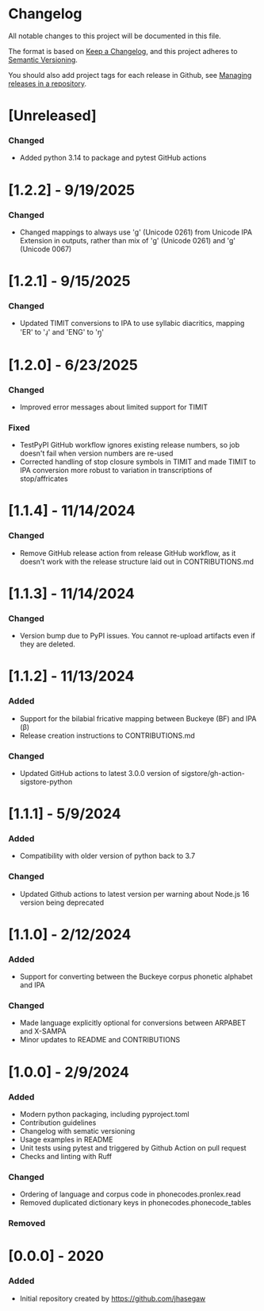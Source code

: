 # Changelog
All notable changes to this project will be documented in this file.

The format is based on [Keep a Changelog](https://keepachangelog.com/en/1.0.0/),
and this project adheres to [Semantic Versioning](https://semver.org/spec/v2.0.0.html).

You should also add project tags for each release in Github, see [Managing releases in a repository](https://docs.github.com/en/repositories/releasing-projects-on-github/managing-releases-in-a-repository).

# [Unreleased]
### Changed
- Added python 3.14 to package and pytest GitHub actions

# [1.2.2] - 9/19/2025
### Changed
- Changed mappings to always use 'ɡ' (Unicode 0261) from Unicode IPA Extension in outputs, rather than mix of 'ɡ' (Unicode 0261) and 'g' (Unicode 0067)

# [1.2.1] - 9/15/2025
### Changed
- Updated TIMIT conversions to IPA to use syllabic diacritics, mapping 'ER' to 'ɹ̩' and 'ENG' to 'ŋ̩'

# [1.2.0] - 6/23/2025
### Changed
- Improved error messages about limited support for TIMIT

### Fixed
- TestPyPI GitHub workflow ignores existing release numbers, so job doesn't fail when version numbers are re-used
- Corrected handling of stop closure symbols in TIMIT and made TIMIT to IPA conversion more robust to variation in transcriptions of stop/affricates

# [1.1.4] - 11/14/2024
### Changed
- Remove GitHub release action from release GitHub workflow, as it doesn't work with the release structure laid out in CONTRIBUTIONS.md

# [1.1.3] - 11/14/2024
### Changed
- Version bump due to PyPI issues. You cannot re-upload artifacts even if they are deleted.

# [1.1.2] - 11/13/2024
### Added
- Support for the bilabial fricative mapping between Buckeye (BF) and IPA (β)
- Release creation instructions to CONTRIBUTIONS.md

### Changed
- Updated GitHub actions to latest 3.0.0 version of sigstore/gh-action-sigstore-python

# [1.1.1] - 5/9/2024
### Added
- Compatibility with older version of python back to 3.7

### Changed
- Updated Github actions to latest version per warning about Node.js 16 version being deprecated

# [1.1.0] - 2/12/2024
### Added
- Support for converting between the Buckeye corpus phonetic alphabet and IPA

### Changed
- Made language explicitly optional for conversions between ARPABET and X-SAMPA
- Minor updates to README and CONTRIBUTIONS

# [1.0.0] - 2/9/2024
### Added
- Modern python packaging, including pyproject.toml
- Contribution guidelines
- Changelog with sematic versioning
- Usage examples in README
- Unit tests using pytest and triggered by Github Action on pull request
- Checks and linting with Ruff

### Changed
- Ordering of language and corpus code in phonecodes.pronlex.read
- Removed duplicated dictionary keys in phonecodes.phonecode_tables

### Removed

# [0.0.0] - 2020
### Added
- Initial repository created by https://github.com/jhasegaw